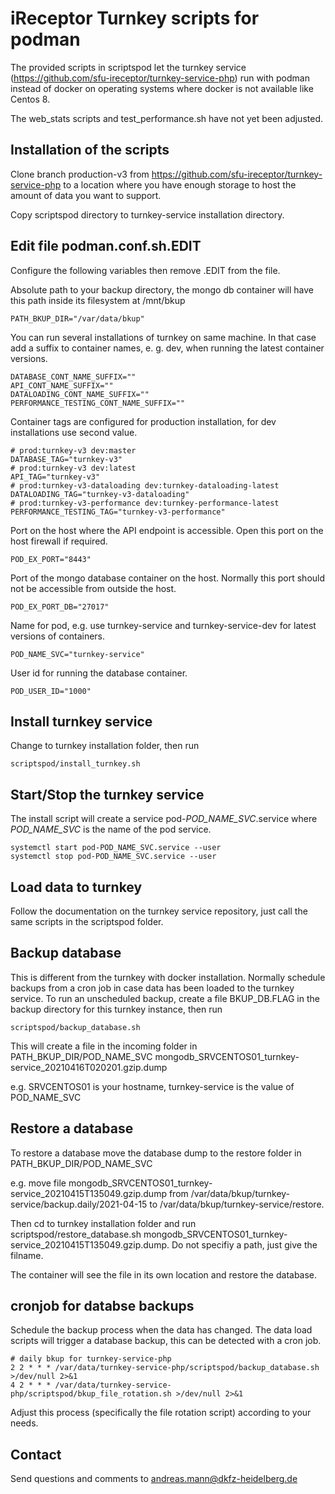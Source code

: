 # iReceptor Turnkey scripts for podman

The provided scripts in scriptspod let the turnkey service (https://github.com/sfu-ireceptor/turnkey-service-php) run with podman instead of docker on operating systems where docker is not available like Centos 8.

The web\_stats scripts and test\_performance.sh have not yet been adjusted.

## Installation of the scripts
Clone branch production-v3 from https://github.com/sfu-ireceptor/turnkey-service-php to a location where you have enough storage to host the amount of data you want to support. 

Copy scriptspod directory to turnkey-service installation directory. 

## Edit file podman.conf.sh.EDIT

Configure the following variables then remove .EDIT from the file. 

Absolute path to your backup directory, the mongo db container will have this path inside its filesystem at /mnt/bkup
```
PATH_BKUP_DIR="/var/data/bkup"
```

You can run several installations of turnkey on same machine. In that case add a suffix to container names, e. g. dev, when running the latest container versions.
```
DATABASE_CONT_NAME_SUFFIX=""
API_CONT_NAME_SUFFIX=""
DATALOADING_CONT_NAME_SUFFIX=""
PERFORMANCE_TESTING_CONT_NAME_SUFFIX=""
```

Container tags are configured for production installation, for dev installations use second value.
```
# prod:turnkey-v3 dev:master
DATABASE_TAG="turnkey-v3"
# prod:turnkey-v3 dev:latest
API_TAG="turnkey-v3"
# prod:turnkey-v3-dataloading dev:turnkey-dataloading-latest
DATALOADING_TAG="turnkey-v3-dataloading"
# prod:turnkey-v3-performance dev:turnkey-performance-latest
PERFORMANCE_TESTING_TAG="turnkey-v3-performance"
```

Port on the host where the API endpoint is accessible. Open this port on the host firewall if required.
```
POD_EX_PORT="8443"
```

Port of the mongo database container on the host. Normally this port should not be accessible from outside the host.

```
POD_EX_PORT_DB="27017"
```

Name for pod, e.g. use turnkey-service and turnkey-service-dev for latest versions of containers.
```
POD_NAME_SVC="turnkey-service"
```

User id for running the database container.
```
POD_USER_ID="1000"
```

## Install turnkey service 

Change to turnkey installation folder, then run
```
scriptspod/install_turnkey.sh
```

## Start/Stop the turnkey service 

The install script will create a service pod-*POD\_NAME\_SVC*.service where *POD\_NAME\_SVC* is the name of the pod service.

```
systemctl start pod-POD_NAME_SVC.service --user 
systemctl stop pod-POD_NAME_SVC.service --user
```

## Load data to turnkey

Follow the documentation on the turnkey service repository, just call the same scripts in the scriptspod folder.

## Backup database

This is different from the turnkey with docker installation. Normally schedule backups from a cron job in case data has been loaded to the turnkey service. To run an unscheduled backup, create a file BKUP\_DB.FLAG in the backup directory for this turnkey instance, then run  

```
scriptspod/backup_database.sh
```

This will create a file in the incoming folder in PATH\_BKUP\_DIR/POD\_NAME\_SVC
mongodb\_SRVCENTOS01\_turnkey-service\_20210416T020201.gzip.dump

e.g. SRVCENTOS01 is your hostname, turnkey-service is the value of POD\_NAME\_SVC

## Restore a database

To restore a database move the database dump to the restore folder in PATH\_BKUP\_DIR/POD\_NAME\_SVC

e.g. move file mongodb\_SRVCENTOS01\_turnkey-service\_20210415T135049.gzip.dump from /var/data/bkup/turnkey-service/backup.daily/2021-04-15 to /var/data/bkup/turnkey-service/restore.

Then cd to turnkey installation folder and run scriptspod/restore\_database.sh mongodb\_SRVCENTOS01\_turnkey-service\_20210415T135049.gzip.dump. Do not specifiy a path, just give the filname.

The container will see the file in its own location and restore the database.

## cronjob for databse backups

Schedule the backup process when the data has changed. The data load scripts will trigger a database backup, this can be detected with a cron job.

```
# daily bkup for turnkey-service-php
2 2 * * * /var/data/turnkey-service-php/scriptspod/backup_database.sh >/dev/null 2>&1
4 2 * * * /var/data/turnkey-service-php/scriptspod/bkup_file_rotation.sh >/dev/null 2>&1
```

Adjust this process (specifically the file rotation script) according to your needs. 


## Contact
Send questions and comments to andreas.mann@dkfz-heidelberg.de
